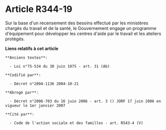 # Article R344-19

Sur la base d'un recensement des besoins effectué par les ministères chargés du travail et de la santé, le Gouvernement
engage un programme d'équipement pour développer les centres d'aide par le travail et les ateliers protégés.

**Liens relatifs à cet article**

	**Anciens textes**:

	  - Loi n°75-534 du 30 juin 1975 - art. 31 (Ab)

	**Codifié par**:

	  - Décret n°2004-1136 2004-10-21

	**Abrogé par**:

	  - Décret n°2006-703 du 16 juin 2006 - art. 3 () JORF 17 juin 2006 en vigueur le 1er janvier 2007

	**Cité par**:

	  - Code de l'action sociale et des familles - art. R543-4 (V)
